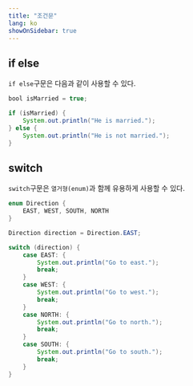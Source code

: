 ```yaml
---
title: "조건문"
lang: ko
showOnSidebar: true
---
```


## if else
`if else`구문은 다음과 같이 사용할 수 있다.
``` java
bool isMarried = true;

if (isMarried) {
    System.out.println("He is married.");
} else {
    System.out.println("He is not married.");
}
```

## switch
`switch`구문은 `열거형(enum)`과 함께 유용하게 사용할 수 있다.
``` java
enum Direction {
    EAST, WEST, SOUTH, NORTH
}
``` 
``` java
Direction direction = Direction.EAST;

switch (direction) {
    case EAST: {
        System.out.println("Go to east.");
        break;
    }
    case WEST: {
        System.out.println("Go to west.");
        break;
    }
    case NORTH: {
        System.out.println("Go to north.");
        break;
    }
    case SOUTH: {
        System.out.println("Go to south.");
        break;
    }
}
```